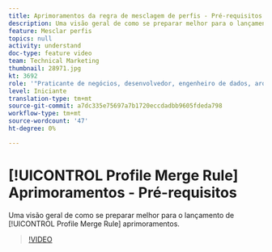 ```yaml
---
title: Aprimoramentos da regra de mesclagem de perfis - Pré-requisitos
description: Uma visão geral de como se preparar melhor para o lançamento das Melhorias da Regra de mesclagem de perfis.
feature: Mesclar perfis
topics: null
activity: understand
doc-type: feature video
team: Technical Marketing
thumbnail: 28971.jpg
kt: 3692
role: '"Praticante de negócios, desenvolvedor, engenheiro de dados, arquiteto, arquiteto de dados, administrador, líder"'
level: Iniciante
translation-type: tm+mt
source-git-commit: a7dc335e75697a7b1720eccdadbb9605fdeda798
workflow-type: tm+mt
source-wordcount: '47'
ht-degree: 0%

---
```



# [!UICONTROL Profile Merge Rule] Aprimoramentos - Pré-requisitos

Uma visão geral de como se preparar melhor para o lançamento de [!UICONTROL Profile Merge Rule] aprimoramentos.

>[!VIDEO](https://video.tv.adobe.com/v/28971/?quality=12)
